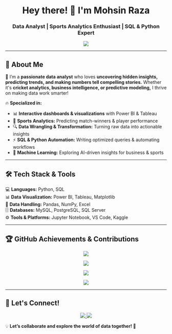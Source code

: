 <h1 align="center"> Hey there! 👋 I'm Mohsin Raza </h1>
<h3 align="center"> Data Analyst | Sports Analytics Enthusiast | SQL & Python Expert </h3>

<p align="center">
  <img src="https://readme-typing-svg.herokuapp.com?color=F7B801&size=22&center=true&vCenter=true&width=600&lines=Turning+Raw+Data+into+Winning+Insights!;Sports+Analytics+%7C+SQL+%7C+Python+%7C+BI;Data+Driven+Decision+Making!;Always+Learning+%7C+Always+Evolving!" />
</p>

---

## 🚀 About Me  
🎯 I’m a **passionate data analyst** who loves **uncovering hidden insights, predicting trends, and making numbers tell compelling stories.** Whether it's **cricket analytics, business intelligence, or predictive modeling,** I thrive on making data work smarter!  

🔥 **Specialized in:**  
- 📊 **Interactive dashboards & visualizations** with Power BI & Tableau  
- 🏏 **Sports Analytics:** Predicting match-winners & player performance  
- 🔍 **Data Wrangling & Transformation:** Turning raw data into actionable insights  
- ⚡ **SQL & Python Automation:** Writing optimized queries & automating workflows  
- 🤖 **Machine Learning:** Exploring AI-driven insights for business & sports  

---

## 🛠 Tech Stack & Tools  
💻 **Languages:** Python, SQL  
📊 **Data Visualization:** Power BI, Tableau, Matplotlib  
📂 **Data Handling:** Pandas, NumPy, Excel  
🗄️ **Databases:** MySQL, PostgreSQL, SQL Server  
⚙️ **Tools & Platforms:** Jupyter Notebook, VS Code, Kaggle  

---

## 🏆 GitHub Achievements & Contributions  

<p align="center">
  <img src="https://github-profile-trophy.vercel.app/?username=MohsinR11&theme=radical&no-frame=false&no-bg=false&margin-w=5" />
</p>

<p align="center">
  <img src="https://github-readme-streak-stats.herokuapp.com/?user=MohsinR11&theme=dark&hide_border=false" />
</p>

<p align="center">
  <img src="https://github-readme-stats.vercel.app/api?username=MohsinR11&show_icons=true&theme=radical" />
</p>

<p align="center">
  <img src="https://github-readme-activity-graph.vercel.app/graph?username=MohsinR11&theme=react-dark" />
</p>

---


## 📣 Let's Connect!  
<p align="center">
  <a href="https://www.linkedin.com/in/mohsin--raza/" target="_blank">
    <img src="https://img.shields.io/badge/LinkedIn-0077B5?style=for-the-badge&logo=linkedin&logoColor=white" />
  </a>
  <a href="mailto:mohsinansari1799@gmail.com.com">
    <img src="https://img.shields.io/badge/Email-D14836?style=for-the-badge&logo=gmail&logoColor=white" />
  </a>
</p>

💡 **Let’s collaborate and explore the world of data together! 🚀**  
